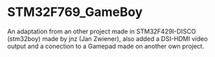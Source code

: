 # STM32F769_GameBoy
An adaptation from an other project made in STM32F429I-DISCO (stm32boy) made by jnz (Jan Zwiener), also added a DSI-HDMI video output and a conection to a Gamepad made on another own project.
